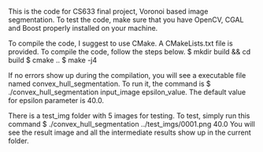 This is the code for CS633 final project, Voronoi based image segmentation.
To test the code, make sure that you have OpenCV, CGAL and Boost properly installed on your machine.

To compile the code, I suggest to use CMake. 
A CMakeLists.txt file is provided.
To compile the code, follow the steps below.
$ mkdir build && cd build
$ cmake ..
$ make -j4

If no errors show up during the compilation, you will see a executable file named convex_hull_segmentation.
To run it, the command is
$ ./convex_hull_segmentation input_image epsilon_value.
The default value for epsilon parameter is 40.0.

There is a test_img folder with 5 images for testing.
To test, simply run this command
$ ./convex_hull_segmentation ../test_imgs/0001.png 40.0
You will see the result image and all the intermediate results show up in the current folder.
